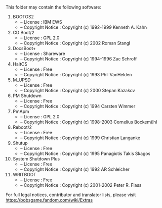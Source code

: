 ﻿This folder may contain the following software:

1. BOOTOS2
   - – License : IBM EWS
   - – Copyright Notice : Copyright (c) 1992-1999 Kenneth A. Kahn
2. CD Boot/2
   - – License : GPL 2.0
   - – Copyright Notice : Copyright (c) 2002 Roman Stangl
3. DocsBoot+
   - – License : Shareware
   - – Copyright Notice : Copyright (c) 1994-1996 Zac Schroff
4. HaltOS
   - – License : Free
   - – Copyright Notice : Copyright (c) 1993 Phil VanHelden
5. M_UPSD
   - – License : Free
   - – Copyright Notice : Copyright (c) 2000 Stepan Kazakov
6. PM Shutdown
   - – License : Free
   - – Copyright Notice : Copyright (c) 1994 Carsten Wimmer
7. PmApm
   - – License : GPL 2.0
   - – Copyright Notice : Copyright (c) 1998-2003 Cornelius Bockemühl
8. Reboot/2
   - – License : Free
   - – Copyright Notice : Copyright (c) 1999 Christian Langanke
9. Shutup
   - – License : Free
   - – Copyright Notice : Copyright (c) 1995 Panagiotis Takis Skagos
10. System Shutdown Plus
    - – License : Free
    - – Copyright Notice : Copyright (c) 1992 AR Schleicher
11. WRITBOOT
    - – License : Free
    - – Copyright Notice : Copyright (c) 2001-2002 Peter R. Flass

For full legal notices, contributor and translator lists, please visit https://bobsgame.fandom.com/wiki/Extras